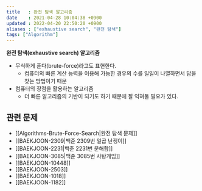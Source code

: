 ```yaml
---
title   : 완전 탐색 알고리즘
date    : 2021-04-28 10:04:38 +0900
updated : 2022-04-20 22:50:20 +0900
aliases : ["exhaustive search", "완전 탐색"]
tags: ["Algorithm"]
---
```

**완전 탐색(exhaustive search) 알고리즘**
- 무식하게 푼다(brute-force)라고도 표현한다.  
	- 컴퓨터의 빠른 계산 능력을 이용해 가능한 경우의 수를 일일이 나열하면서 답을 찾는 방법이기 때문  
- 컴퓨터의 장점을 활용하는 알고리즘
	- 더 빠른 알고리즘의 기반이 되기도 하기 때문에 잘 익혀둘 필요가 있다.  

## 관련 문제
- [[Algorithms-Brute-Force-Search|완전 탐색 문제]]
- [[BAEKJOON-2309|백준 2309번 일곱 난쟁이]]
- [[BAEKJOON-2231|백준 2231번 분해합]]
- [[BAEKJOON-3085|백준 3085번 사탕게임]]
- [[BAEKJOON-10448]]
- [[BAEKJOON-2503]]
- [[BAEKJOON-1018]]
- [[BAEKJOON-1182]]
